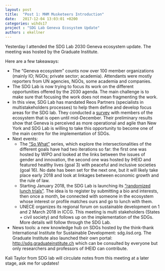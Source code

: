 ```yaml
---
layout: post
title:  "Post 1: MHM Musketeers Introduction"
date:   2017-12-04 13:03:01 +0200
categories: wihds17
project : "SDG Lab Geneva Ecosystem Update"
authors : ekellner
---
```


Yesterday I attended the SDG Lab 2030 Geneva ecosystem update. The meeting was hosted by the Graduate Institute.

Here are a few takeaways:
- The “Geneva ecosystem” counts now over 100 member organizations (mainly IO; NGOs; private sector; academia). Attendants were mostly reporters from UN agencies, NGOs, some academia and companies.
- The SDG Lab is now trying to focus its work on the different opportunities offered by the 2030 agenda. The main challenge is to make sure that focusing the work does not mean fragmenting the work.
- In this view, SDG Lab has mandated Reos Partners (specialists in multistakeholders processes) to help them define and develop focus areas for the SDG lab. They conducted a [survey](https://reospartners.wufoo.com/forms/m171b91g1ac5q1g/) with members of the ecosystem that is open until mid-December. Their preliminary results show that Geneva is perceived as more operational and agile than New York and SDG Lab is willing to take this opportunity to become one of the main centre for the implementation of SDGs.
- Next events:
  - The [“So What”](https://www.sdglab.ch/ask-questions/so-what) series, which explore the intersectionalities of the different goals have had two iterations so far: the first one was hosted by WIPO and looked at the links between the issues of gender and innovation, the second one was hosted by IHEID and featured healthy lives (goal 3) with peaceful and inclusive societies (goal 16). No date has been set for the next one, but it will likely take place early 2018 and look at linkages between economic growth and the rule of law.
  - Starting January 2018, the SDG Lab is launching its [“randomized lunch trials”](http://geneva2030.org/lunch-trials). The idea is to register by submitting a bio and interests, then once a month, be connected with someone in the ecosystem whose interest or profile matches ours and go to lunch with them.
  - UNECE organizes its regional forum on sustainable development on 1 and 2 March 2018 in ICCG. This meeting is multi stakeholders (States + civil society) and follows up on the implementation of the SDGs. More details will follow through the SDG Lab.
- News tools: a new knowledge hub on SDGs hosted by the think-thank International Institute for Sustainable Development: sdg.iisd.org. The Graduate Institute also launched their own portal: http://sdg.graduateinstitute.ch which can be consulted by everyone but only researchers and professors of IHEID can contribute.

Kali Taylor from SDG lab will circulate notes from this meeting at a later stage, ask me for updates!
